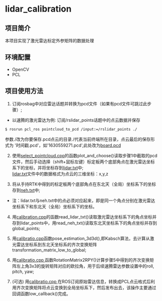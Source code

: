 # lidar_calibration

## 项目简介
本项目实现了激光雷达标定外参矩阵的数据处理

## 环境配置
* OpenCV
* PCL

## 项目使用方法
1. 订阅rosbag中对应雷达话题并转换为pcd文件（如果有pcd文件可跳过此步骤）;<br>
* 以速腾的激光雷达为例: 订阅/rslidar_points话题中的点云数据并保存

``` bash
$ rosrun pcl_ros pointcloud_to_pcd /input:=/rslidar_points ./
```
参数./改为你要保存.pcd点云的目录./代表当前终端所在目录，点云最后的保存形式为 '时间戳.pcd'，如'1630559271.pcd',此处改为[board.pcd](data/board.pcd)<br>

2. 使用[select_pointcloud.cpp](src/select_pointcloud.cpp)的函数plot_and_choose()读取步骤1中截取的pcd文件，然后手动选择（shift+鼠标左键）标定板两个底部角点在激光雷达坐标系下的坐标，并将坐标存到[lidar.txt](data/lidar.txt)中;<br>
[lidar.txt](data/lidar.txt)文件中的数据格式为点云的三维坐标：x,y,z<br>

3. 将从手持RTK中得到的标定板两个底部角点在东北天（全局）坐标系下的坐标存到[neh.txt](data/neh.txt)中;
* 注：lidar.txt与neh.txt中的点必须对应起来，即是同一个角点分别在激光雷达坐标系下和东北天（全局）坐标系下的坐标。

4. 用[calibration.cpp](src/calibration.cpp)的函数read_lidar_txt()读取激光雷达坐标系下的角点坐标并存到lidar_points中，用read_neh_txt()读取东北天坐标系下的角点坐标并存到global_points;

5. 用[calibratio.cpp](src/calibration.cpp)函数pose_estimation_3d3d(),即Kabsch算法，去计算从激光雷达坐标系到东北天坐标系的齐次变换矩阵transformation_matrix_low_to_global;

6. 用[calibratio.cpp ](src/calibration.cpp)函数RotationMatrix2RPY()计算步骤5中得到的齐次变换矩阵左上角3x3的旋转矩阵对应的欧拉角，用于后续速腾雷达参数设置中的roll, pitch, yaw;

7. (可选) 用[calibratio.cpp ](src/calibration.cpp)在ROS订阅原始雷达信息，转换成PCL点云格式后利用齐次变换矩阵将点云变换到全局坐标系下，然后发布出去，该操作主要通过回调函数low_callback()完成。